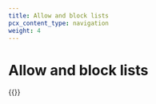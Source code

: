 ```yaml
---
title: Allow and block lists
pcx_content_type: navigation
weight: 4
---
```


# Allow and block lists

{{<directory-listing>}}